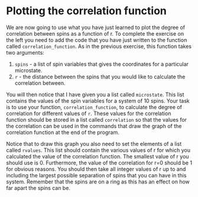 # Plotting the correlation function

We are now going to use what you have just learned to plot the degree of correlation between spins as a function of r.  To complete the exercise on the left you need to add the code that you have just written to the function called `correlation_function`. As in the previous exercise, this function takes two arguments:

1. `spins` - a list of spin variables that gives the coordinates for a particular microstate.
2. `r` - the distance between the spins that you would like to calculate the correlation between.

You will then notice that I have given you a list called `microstate`.  This list contains the values of the spin variables for a system of 10 spins.  Your task is to use your function, `correlation_function`, to calculate the degree of correlation for different values of `r`.  These values for the correlation function should be stored in a list called `correlation` so that the values for the correlation can be used in the commands that draw the graph of the correlation function at the end of the program.  

Notice that to draw this graph you also need to set the elements of a list called `rvalues`.  This list should contain the various values of r for which you calculated the value of the correlation function.  The smallest value of r you should use is 0.  Furthermore, the value of the correlation for r=0 should be 1 for obvious reasons.  You should then take all integer values of r up to and including the largest possible separation of spins that you can have in this system.  Remember that the spins are on a ring as this has an effect on how far apart the spins can be.   
